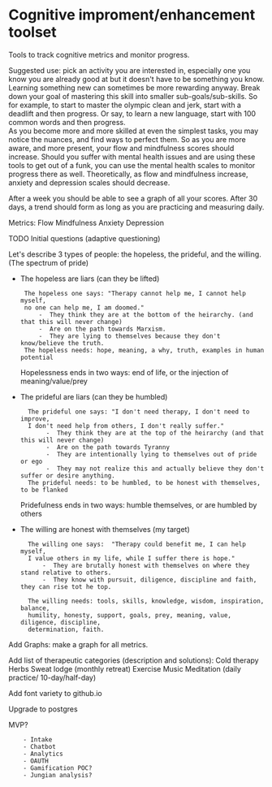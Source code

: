 # Cognitive improment/enhancement toolset
Tools to track cognitive metrics and monitor progress.

Suggested use:  pick an activity you are interested in, 
especially one you know you are already good at but it doesn't have to be something you know.  
Learning something new can sometimes be more rewarding anyway.  Break down your goal of mastering this skill 
into smaller sub-goals/sub-skills.  So for example, to start to master the olympic clean and jerk, start with 
a deadlift and then progress.  Or say, to learn a new language, start with 100 common words and then progress.  
As you become more and more skilled at even the simplest tasks, you may notice the nuances, and find ways to perfect
them.  So as you are more aware, and more present, your flow and mindfulness scores should increase.  Should you suffer with
mental health issues and are using these tools to get out of a funk, you can use the mental health scales to monitor 
progress there as well.  Theoretically, as flow and mindfulness increase, anxiety and depression scales should decrease.  

After a week you should be able to see a graph of all your scores.  After 30 days, a trend should form as long as you are practicing 
and measuring daily.  

Metrics:
Flow
Mindfulness
Anxiety
Depression


TODO
Initial questions (adaptive questioning)

Let's describe 3 types of people: the hopeless, the prideful, and the willing. (The spectrum of pride)

 - The hopeless are liars (can they be lifted)
 
 
        The hopeless one says: "Therapy cannot help me, I cannot help myself, 
        no one can help me, I am doomed."  
            -  They think they are at the bottom of the heirarchy. (and that this will never change)
            -  Are on the path towards Marxism.
            -  They are lying to themselves because they don't know/believe the truth.
        The hopeless needs: hope, meaning, a why, truth, examples in human potential
   
   Hopelessness ends in two ways:  end of life, or the injection of meaning/value/prey


- The prideful are liars (can they be humbled)

        
        The prideful one says: "I don't need therapy, I don't need to improve, 
        I don't need help from others, I don't really suffer." 
             -  They think they are at the top of the heirarchy (and that this will never change)
             -  Are on the path towards Tyranny
             -  They are intentionally lying to themselves out of pride or ego
             -  They may not realize this and actually believe they don't suffer or desire anything.
        The prideful needs: to be humbled, to be honest with themselves, to be flanked
        
   Pridefulness ends in two ways: humble themselves, or are humbled by others
        
        
- The willing are honest with themselves (my target)
        
        
        The willing one says:  "Therapy could benefit me, I can help myself, 
        I value others in my life, while I suffer there is hope."
            -  They are brutally honest with themselves on where they stand relative to others.
            -  They know with pursuit, diligence, discipline and faith, they can rise tot he top. 
            
        The willing needs: tools, skills, knowledge, wisdom, inspiration, balance, 
        humility, honesty, support, goals, prey, meaning, value, diligence, discipline, 
        determination, faith.
        



Add Graphs: make a graph for all metrics.

Add list of therapeutic categories (description and solutions):
Cold therapy
Herbs
Sweat lodge (monthly retreat)
Exercise
Music
Meditation (daily practice/ 10-day/half-day)

Add font variety to github.io

Upgrade to postgres


MVP?

        - Intake
        - Chatbot
        - Analytics
        - OAUTH
        - Gamification POC?
        - Jungian analysis?





